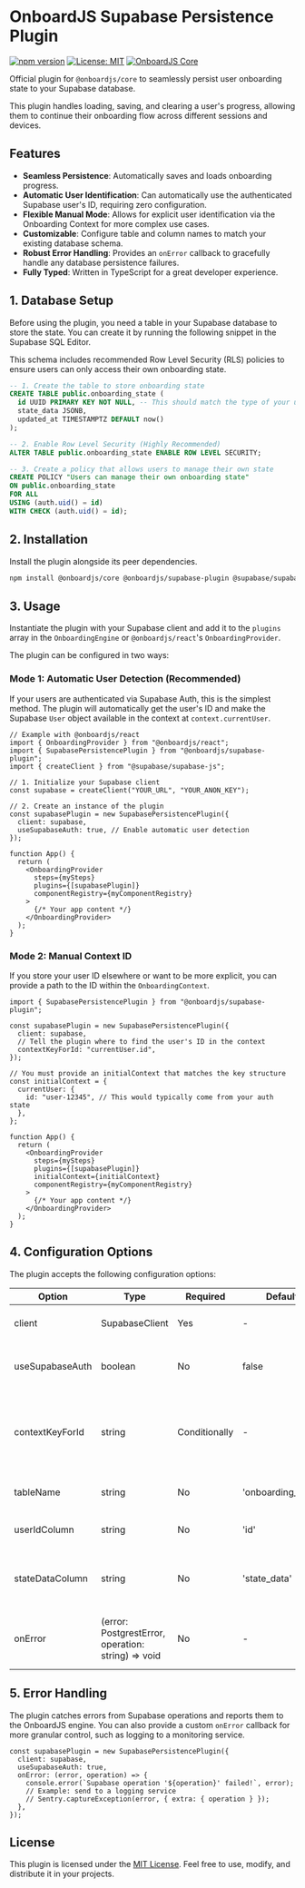 # OnboardJS Supabase Persistence Plugin

[![npm version](https://img.shields.io/npm/v/@onboardjs/supabase-plugin.svg)](https://www.npmjs.com/package/@onboardjs/supabase-plugin)
[![License: MIT](https://img.shields.io/badge/License-MIT-yellow.svg)](https://opensource.org/licenses/MIT)
[![OnboardJS Core](https://img.shields.io/badge/requires-%40onboardjs%2Fcore-blue)](https://www.npmjs.com/package/@onboardjs/core)

Official plugin for `@onboardjs/core` to seamlessly persist user onboarding state to your Supabase database.

This plugin handles loading, saving, and clearing a user's progress, allowing them to continue their onboarding flow across different sessions and devices.

## Features

- **Seamless Persistence**: Automatically saves and loads onboarding progress.
- **Automatic User Identification**: Can automatically use the authenticated Supabase user's ID, requiring zero configuration.
- **Flexible Manual Mode**: Allows for explicit user identification via the Onboarding Context for more complex use cases.
- **Customizable**: Configure table and column names to match your existing database schema.
- **Robust Error Handling**: Provides an `onError` callback to gracefully handle any database persistence failures.
- **Fully Typed**: Written in TypeScript for a great developer experience.

## 1. Database Setup

Before using the plugin, you need a table in your Supabase database to store the state. You can create it by running the following snippet in the Supabase SQL Editor.

This schema includes recommended Row Level Security (RLS) policies to ensure users can only access their own onboarding state.

```sql
-- 1. Create the table to store onboarding state
CREATE TABLE public.onboarding_state (
  id UUID PRIMARY KEY NOT NULL, -- This should match the type of your user IDs, typically auth.users.id
  state_data JSONB,
  updated_at TIMESTAMPTZ DEFAULT now()
);

-- 2. Enable Row Level Security (Highly Recommended)
ALTER TABLE public.onboarding_state ENABLE ROW LEVEL SECURITY;

-- 3. Create a policy that allows users to manage their own state
CREATE POLICY "Users can manage their own onboarding state"
ON public.onboarding_state
FOR ALL
USING (auth.uid() = id)
WITH CHECK (auth.uid() = id);
```

## 2. Installation

Install the plugin alongside its peer dependencies.

```bash
npm install @onboardjs/core @onboardjs/supabase-plugin @supabase/supabase-js
```

## 3. Usage

Instantiate the plugin with your Supabase client and add it to the `plugins` array in the `OnboardingEngine` or `@onboardjs/react`'s `OnboardingProvider`.

The plugin can be configured in two ways:

### Mode 1: Automatic User Detection (Recommended)

If your users are authenticated via Supabase Auth, this is the simplest method. The plugin will automatically get the user's ID and make the Supabase `User` object available in the context at `context.currentUser`.

```tsx
// Example with @onboardjs/react
import { OnboardingProvider } from "@onboardjs/react";
import { SupabasePersistencePlugin } from "@onboardjs/supabase-plugin";
import { createClient } from "@supabase/supabase-js";

// 1. Initialize your Supabase client
const supabase = createClient("YOUR_URL", "YOUR_ANON_KEY");

// 2. Create an instance of the plugin
const supabasePlugin = new SupabasePersistencePlugin({
  client: supabase,
  useSupabaseAuth: true, // Enable automatic user detection
});

function App() {
  return (
    <OnboardingProvider
      steps={mySteps}
      plugins={[supabasePlugin]}
      componentRegistry={myComponentRegistry}
    >
      {/* Your app content */}
    </OnboardingProvider>
  );
}
```

### Mode 2: Manual Context ID

If you store your user ID elsewhere or want to be more explicit, you can provide a path to the ID within the `OnboardingContext`.

```tsx
import { SupabasePersistencePlugin } from "@onboardjs/supabase-plugin";

const supabasePlugin = new SupabasePersistencePlugin({
  client: supabase,
  // Tell the plugin where to find the user's ID in the context
  contextKeyForId: "currentUser.id",
});

// You must provide an initialContext that matches the key structure
const initialContext = {
  currentUser: {
    id: "user-12345", // This would typically come from your auth state
  },
};

function App() {
  return (
    <OnboardingProvider
      steps={mySteps}
      plugins={[supabasePlugin]}
      initialContext={initialContext}
      componentRegistry={myComponentRegistry}
    >
      {/* Your app content */}
    </OnboardingProvider>
  );
}
```

## 4. Configuration Options

The plugin accepts the following configuration options:

| Option           | Type                                               | Required      | Default            | Description                                                                                                 |
| ---------------- | -------------------------------------------------- | ------------- | ------------------ | ----------------------------------------------------------------------------------------------------------- |
| client           | SupabaseClient                                     | Yes           | -                  | Your initialized Supabase client instance.                                                                  |
| useSupabaseAuth  | boolean                                            | No            | false              | If true, automatically uses the authenticated Supabase user's ID.                                           |
| contextKeyForId  | string                                             | Conditionally | -                  | Dot-notation path to the unique user ID within the OnboardingContext. Required if useSupabaseAuth is false. |
| tableName        | string                                             | No            | 'onboarding_state' | The name of the table in your database.                                                                     |
| userIdColumn     | string                                             | No            | 'id'               | The name of the user ID column in your table.                                                               |
| stateDataColumn  | string                                             | No            | 'state_data'       | The name of the JSONB column where the onboarding state will be stored.                                     |
| onError          | (error: PostgrestError, operation: string) => void | No            | -                  | Optional callback to handle persistence errors for load, persist, or clear operations.                      |

## 5. Error Handling

The plugin catches errors from Supabase operations and reports them to the OnboardJS engine. You can also provide a custom `onError` callback for more granular control, such as logging to a monitoring service.


```tsx
const supabasePlugin = new SupabasePersistencePlugin({
  client: supabase,
  useSupabaseAuth: true,
  onError: (error, operation) => {
    console.error(`Supabase operation '${operation}' failed!`, error);
    // Example: send to a logging service
    // Sentry.captureException(error, { extra: { operation } });
  },
});
```

## License

This plugin is licensed under the [MIT License](https://opensource.org/licenses/MIT). Feel free to use, modify, and distribute it in your projects.
